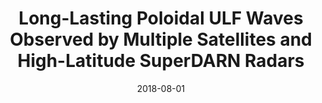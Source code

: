 ---
title: "Long-Lasting Poloidal ULF Waves Observed by Multiple Satellites and High-Latitude SuperDARN Radars"
collection: publications
permalink: /publication/2018-08-01-Shi
date: 2018-08-01
venue: 'Journal of Geophysical Research: Space Physics'
paperurl: 'https://doi.org/10.1029/2018JA026003'
citation: 'Shi, X., Baker, J. B. H., Ruohoniemi, J. M., Hartinger, M. D., Murphy, K. R., Rodriguez, J. V., et al. (2018). Long-Lasting Poloidal ULF Waves Observed by Multiple Satellites and High-Latitude SuperDARN Radars. Journal of Geophysical Research: Space Physics, 123(10).'
---